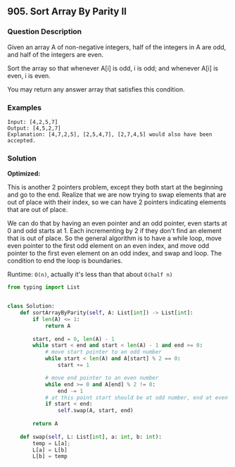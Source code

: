 ## 905. Sort Array By Parity II

### Question Description
Given an array A of non-negative integers, half of the integers in A are odd, and half of the integers are even.

Sort the array so that whenever A[i] is odd, i is odd; and whenever A[i] is even, i is even.

You may return any answer array that satisfies this condition.

### Examples
```
Input: [4,2,5,7]
Output: [4,5,2,7]
Explanation: [4,7,2,5], [2,5,4,7], [2,7,4,5] would also have been accepted.
```

### Solution


**Optimized:**

This is another 2 pointers problem, except they both start at the beginning and go to the end.
Realize that we are now trying to swap elements that are out of place with their index, so we can have 2 pointers
indicating elements that are out of place. 

We can do that by having an even pointer and an odd pointer, even starts at 0 and odd starts at 1. Each incrementing by 2 
if they don't find an element that is out of place. So the general algorithm is to have a while loop, move even pointer
to the first odd element on an even index, and move odd pointer to the first even element on an odd index, and swap and loop. 
The condition to end the loop is boundaries. 

Runtime: `O(n)`, actually it's less than that about `O(half n)`


```python
from typing import List


class Solution:
    def sortArrayByParity(self, A: List[int]) -> List[int]:
        if len(A) <= 1:
            return A
        
        start, end = 0, len(A) - 1
        while start < end and start < len(A) - 1 and end >= 0:
            # move start pointer to an odd number
            while start < len(A) and A[start] % 2 == 0:
                start += 1

            # move end pointer to an even number
            while end >= 0 and A[end] % 2 != 0:
                end -= 1
            # at this point start should be at odd number, end at even number
            if start < end:
                self.swap(A, start, end)
    
        return A
        
    def swap(self, L: List[int], a: int, b: int):
        temp = L[a];
        L[a] = L[b]
        L[b] = temp
```